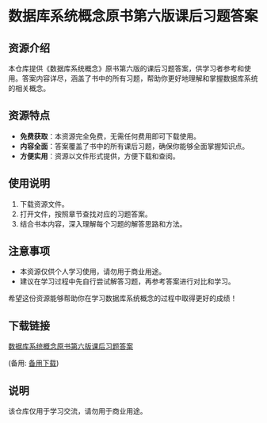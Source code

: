 # 数据库系统概念原书第六版课后习题答案

## 资源介绍

本仓库提供《数据库系统概念》原书第六版的课后习题答案，供学习者参考和使用。答案内容详尽，涵盖了书中的所有习题，帮助你更好地理解和掌握数据库系统的相关概念。

## 资源特点

- **免费获取**：本资源完全免费，无需任何费用即可下载使用。
- **内容全面**：答案覆盖了书中的所有课后习题，确保你能够全面掌握知识点。
- **方便实用**：资源以文件形式提供，方便下载和查阅。

## 使用说明

1. 下载资源文件。
2. 打开文件，按照章节查找对应的习题答案。
3. 结合书本内容，深入理解每个习题的解答思路和方法。

## 注意事项

- 本资源仅供个人学习使用，请勿用于商业用途。
- 建议在学习过程中先自行尝试解答习题，再参考答案进行对比和学习。

希望这份资源能够帮助你在学习数据库系统概念的过程中取得更好的成绩！

## 下载链接
[数据库系统概念原书第六版课后习题答案](https://pan.quark.cn/s/6079c97a3901) 

(备用: [备用下载](https://pan.baidu.com/s/1kpc9_L1EFtUbVJ4fWwtCmw?pwd=1234))

## 说明

该仓库仅用于学习交流，请勿用于商业用途。
